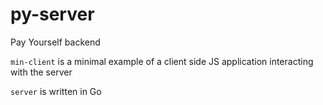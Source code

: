 # py-server

Pay Yourself backend


`min-client` is a minimal example of a client side JS application interacting with the server

`server` is written in Go